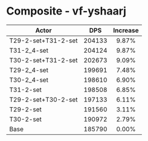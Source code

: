 # Composite - vf-yshaarj
| Actor | DPS | Increase |
|---|:---:|:---:|
|T29-2-set+T31-2-set|204133|9.87%|
|T31-2_4-set|204124|9.87%|
|T30-2-set+T31-2-set|202673|9.09%|
|T29-2_4-set|199691|7.48%|
|T30-2_4-set|198610|6.90%|
|T31-2-set|198508|6.85%|
|T29-2-set+T30-2-set|197133|6.11%|
|T29-2-set|191560|3.11%|
|T30-2-set|190972|2.79%|
|Base|185790|0.00%|
